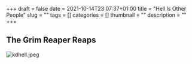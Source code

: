 +++
draft = false
date = 2021-10-14T23:07:37+01:00
title = "Hell Is Other People"
slug = ""
tags = []
categories = []
thumbnail = "<no value>"
description = ""
+++

## The Grim Reaper Reaps

![kdhell.jpeg](https://khongsao.github.io/blog/images/kdhell.jpeg)
